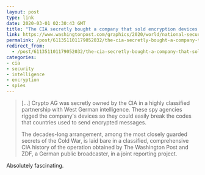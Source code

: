 ```yaml
---
layout: post
type: link
date: 2020-03-01 02:30:43 GMT
title: "The CIA secretly bought a company that sold encryption devices across the world. Then its spies sat back and listened."
link: https://www.washingtonpost.com/graphics/2020/world/national-security/cia-crypto-encryption-machines-espionage/
permalink: /post/611351101179052032/the-cia-secretly-bought-a-company-that-sold
redirect_from: 
  - /post/611351101179052032/the-cia-secretly-bought-a-company-that-sold
categories:
- cia
- security
- intelligence
- encryption
- spies
---
```

<blockquote><p>[…] Crypto AG was secretly owned by the CIA in a highly classified partnership with West German intelligence. These spy agencies rigged the company's devices so they could easily break the codes that countries used to send encrypted messages.</p>
<p>The decades-long arrangement, among the most closely guarded secrets of the Cold War, is laid bare in a classified, comprehensive CIA history of the operation obtained by The Washington Post and ZDF, a German public broadcaster, in a joint reporting project.</p></blockquote>
<p>Absolutely fascinating.</p>